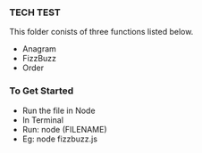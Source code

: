 ### TECH TEST

This folder conists of three functions listed below.

- Anagram
- FizzBuzz
- Order

### To Get Started

- Run the file in Node
- In Terminal
- Run: node (FILENAME)
- Eg: node fizzbuzz.js
